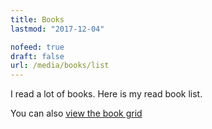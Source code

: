 ```yaml
---
title: Books
lastmod: "2017-12-04"

nofeed: true
draft: false
url: /media/books/list
---
```


I read a lot of books. Here is my read book list.

You can also [view the book grid](/media/books/grid)
